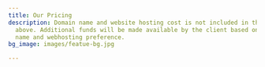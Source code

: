 ```yaml
---
title: Our Pricing
description: Domain name and website hosting cost is not included in the project pricing
  above. Additional funds will be made available by the client based on his/her domain
  name and webhosting preference.
bg_image: images/featue-bg.jpg

---
```

#### 